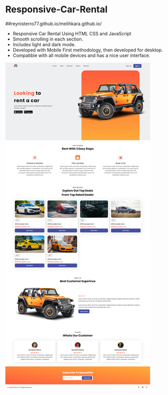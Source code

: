 # Responsive-Car-Rental

##reynisterro77.github.io/melihkara.github.io/

- Responsive Car Rental Using HTML CSS and JavaScript
- Smooth scrolling in each section.
- Includes light and dark mode.
- Developed with Mobile First methodology, then developed for desktop.
- Compatible with all mobile devices and has a nice user interface.


![preview img](/Responsive-Car-Rental-Website.png)
